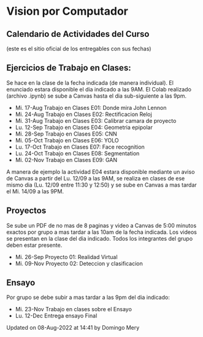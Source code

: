 # Vision por Computador

## Calendario de Actividades del Curso
(este es el sitio oficial de los entregables con sus fechas)

## Ejercicios de Trabajo en Clases:

Se hace en la clase de la fecha indicada (de manera individual). El enunciado estara disponible el dia indicado a las 9AM. El Colab realizado (archivo .ipynb) se sube a Canvas hasta el dia sub-siguiente a las 9pm. 

* Mi.	17-Aug	Trabajo en Clases E01: Donde mira John Lennon
* Mi.	24-Aug	Trabajo en Clases E02: Rectificacion Reloj
* Mi.	31-Aug	Trabajo en Clases E03: Calibrar camara de proyecto
* Lu.	12-Sep	Trabajo en Clases E04: Geometria epipolar
* Mi.	28-Sep	Trabajo en Clases E05: CNN
* Mi.	05-Oct	Trabajo en Clases E06: YOLO
* Lu.	17-Oct	Trabajo en Clases E07: Face recognition
* Lu.	24-Oct	Trabajo en Clases E08: Segmentation
* Mi.	02-Nov	Trabajo en Clases E09: GAN


A manera de ejemplo la actividad E04 estara disponible mediante un aviso de Canvas a partir del Lu. 12/09 a las 9AM, se realiza en clases de ese mismo dia (Lu. 12/09 entre 11:30 y 12:50) y se sube en Canvas a mas tardar el Mi. 14/09 a las 9PM.


## Proyectos

Se sube un PDF de no mas de 8 paginas y video a Canvas de 5:00 minutos exactos por grupo a mas tardar a las 10am de la fecha indicada. Los videos se presentan en la clase del dia indicado. Todos los integrantes del grupo deben estar presente.

* Mi.	26-Sep	Proyecto 01: Realidad Virtual
* Mi.	09-Nov	Proyecto 02: Deteccion y clasificacion

## Ensayo

Por grupo se debe subir a mas tardar a las 9pm del dia indicado:

* Mi.	23-Nov	Trabajo en clases sobre el Ensayo
* Lu.	12-Dec	Entrega ensayo Final



Updated on 08-Aug-2022 at 14:41 by Domingo Mery
